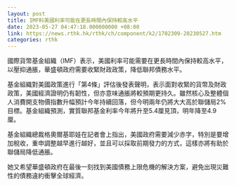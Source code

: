 ```yaml
---
layout: post
title: IMF料美國利率可能在更長時間內保持較高水平
date: 2023-05-27 04:47:18.000000000 +08:00
link: https://news.rthk.hk/rthk/ch/component/k2/1702309-20230527.htm
categories: rthk
---
```


國際貨幣基金組織（IMF）表示，美國利率可能需要在更長時間內保持較高水平，以壓抑通脹，華盛頓政府需要收緊財政政策，降低聯邦債務水平。

基金組織對美國政策進行「第4條」評估後發表聲明，表示面對收緊的貨幣及財政政策，美國經濟證明仍有韌性，但亦意味通脹將較預期更持久。雖然核心及整體個人消費開支物價指數升幅預計今年持續回落，但今明兩年仍將大大高於聯儲局2%目標。基金組織預測，實質聯邦基金利率今年將升至5.4厘見頂，明年降至4.9厘。

基金組織總裁格奧爾基耶娃在記者會上指出，美國政府需要減少赤字，特別是要增加稅收，重申調整越早進行越好，並且可以採取前期發力的方式，這樣亦將有助於聯儲局降低通脹。

她又希望華盛頓政府在最後一刻找到美國債務上限危機的解決方案，避免出現災難性的債務違約衝擊全球經濟。
